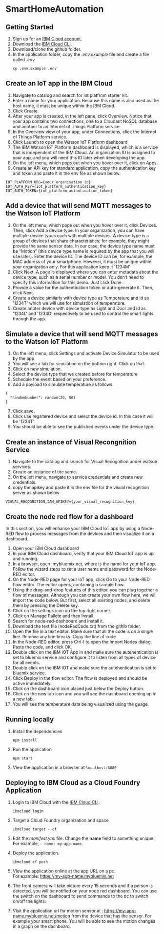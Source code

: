 # SmartHomeAutomation

## Getting Started

1. Sign up for an [IBM Cloud account](https://console.bluemix.net/registration/).
1. Download the [IBM Cloud CLI](https://console.bluemix.net/docs/cli/index.html#overview).
1. Download/clone the github folder.
1. In the application folder, copy the *.env.example* file and create a file called *.env*
    ```
    cp .env.example .env
    ```

## Create an IoT app in the IBM Cloud

1. Navigate to catalog and search for iot platfrom starter kit.
1. Enter a name for your application. Because this name is also used as the host name, it must be unique within the IBM Cloud.
1. Click Create.
1. After your app is created, in the left pane, click Overview. Notice that your app contains two connections, one to a Cloudant NoSQL database and another to an Internet of Things Platform service
1. In the Overview view of your app, under Connections, click the Internet of Things Platform service.
1. Click Launch to open the Watson IoT Platform dashboard
1. The IBM Watson IoT Platform dashboard is displayed, which is a service that is independent of the IBM Cloud. An organization ID is assigned to your app, and you will need this ID later when developing the app.
1. On the left menu, which pops out when you hover over it, click on Apps. 
1. Create an API key for standard application, copy the authentication key and token and paste it in the env file as shown below.
```
IOT_PLATFORM_ORG={your_organisation_id}
IOT_AUTH_KEY={iot_platform_authentication_key}
IOT_AUTH_TOKEN={iot_platform_authntication_token}
```

## Add a device that will send MQTT messages to the Watson IoT Platform

1. On the left menu, which pops out when you hover over it, click Devices. Then, click Add a device type. In your organization, you can have multiple device types each with multiple devices. A device type is a group of devices that share characteristics; for example, they might provide the same sensor data. In our case, the device type name must be “Motion” (this device type name is required by the app that you will use later). Enter the device ID. The device ID can be, for example, the MAC address of your smartphone. However, it must be unique within your organization only. For this application keep it '1234M'
2. Click Next. A page is displayed where you can enter metadata about the device type, such as a serial number or model. You don’t need to specify this information for this demo. Just click Done.
3. Provide a value for the authentication token or auto-generate it. Then, click Next. 
4. Create a device similarly with device type as Temperature and id as '1234T' which we will use for simulation of temperature.
5. Create anoter device with device type as Light and Door and id as '1234L' and '1234D' respectively to be used to control the smart lights through the app.

## Simulate a device that will send MQTT messages to the Watson IoT Platform

1. On the left menu, click Settings and activate Device Simulator to be used by the app.
2. You will see a tab for simulation on the bottom right. Click on that.
3. Click on new simulation.
4. Select the device type that we created before for temperature
5. Schedule the event based on your preference.
6. Add a payload to simulate temperature as follows
```
{
  "randomNumber": random(20, 50)
}
```
7. Click save.
8. Click use regsitered device and select the device id. In this case it will be '1234T'
9. You should be able  to see the published events under the device type.

## Create an instance of Visual Recongnition Service

1. Navigate to the catalog and search for Visual Recognition under watson services.
2. Create an instance of the same.
3. On the left menu, navigate to service credentials and create new credentials.
4. copy the apikey and paste it in the env file for the visual recognition server as shown below
```
VISUAL_RECOGNITION_IAM_APIKEY={your_visual_recognition_key}
```
## Create the node red flow for a dashboard

In this section, you will enhance your IBM Cloud IoT app by using a Node-RED flow to process messages from the devices and then visualize it on a dashboard.

1. Open your IBM Cloud dashboard
2. In your IBM Cloud dashboard, verify that your IBM Cloud IoT app is up and running.
3. In a browser, open .mybluemix.net, where is the name for your IoT app. Follow the wizard steps to set a user name and password for the Node-RED editor.
4. On the Node-RED page for your IoT app, click Go to your Node-RED flow editor. The editor opens, containing a sample flow. 
5. Using the drag-and-drop features of this editor, you can plug together a flow of messages. Although you can create your own flow here, we will import the code below. But first, select all existing nodes, and delete them by pressing the Delete key.
6. Click on the settings icon on the top right corner. 
7. Click on Manage Pallete and then Install.
8. Search for node-red-dashboard and install it. 
9. Download the text file (nodeRedCode.txt) from the githib folder.
10. Open the file in a text editor. Make sure that all the code is on a single line. Remove any line breaks. Copy the line of code.
11. In the Node-RED editor, press Ctrl-I to open the Import Nodes dialog. Paste the code, and click OK. 
12. Double click on the IBM IOT App In and make sure the autehentication is set to bluemix service and configure it to listen from all types of device for all events.
13. Double click on the IBM IOT and make sure the autehentication is set to bluemix service.
14. Click Deploy in the flow editor. The flow is deployed and should be active immediately.
15. Click on the dashboard icon placed just below the Deploy button.
16. Click on the new tab icon and you will see the dashboard opening up in a new tab.
17. You will see the temperature data being visualized using the guage. 

## Running locally

1. Install the dependencies

    ```
    npm install
    ```

1. Run the application

    ```
    npm start
    ```

1. View the application in a browser at `localhost:8080`


## Deploying to IBM Cloud as a Cloud Foundry Application

1. Login to IBM Cloud with the [IBM Cloud CLI](https://console.bluemix.net/docs/cli/index.html#overview).

    ```
    ibmcloud login
    ```

1. Target a Cloud Foundry organization and space.

    ```
    ibmcloud target --cf
    ```

1. Edit the *manifest.yml* file. Change the **name** field to something unique.  
  For example, `- name: my-app-name`.
  
1. Deploy the application.

    ```
    ibmcloud cf push
    ```

1. View the application online at the app URL on a pc.  
For example: https://my-app-name.mybluemix.net

1. The front camera will take picture every 15 seconds and if a person is detected, you will be notified on your node red dashboard. You can use the switch on the dashboard to send commands to the pc to switch on/off the lights.

1. Visit the application url for motion sensor at : https://my-app-name.mybluemix.net/motion from the device that has the sensor. For example your smart phone. You will be able to see the motion changes in a graph on the dashboard. 


